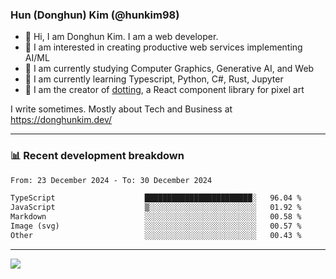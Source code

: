### Hun (Donghun) Kim (@hunkim98)

- 👋 Hi, I am Donghun Kim. I am a web developer. 
- 🤔 I am interested in creating productive web services implementing AI/ML
- 🔭 I am currently studying Computer Graphics, Generative AI, and Web 
- 🌱 I am currently learning Typescript, Python, C#, Rust, Jupyter
- 🎨 I am the creator of [dotting](https://github.com/hunkim98/dotting), a React component library for pixel art

I write sometimes. Mostly about Tech and Business at https://donghunkim.dev/

---
### 📊 Recent development breakdown
<!--START_SECTION:waka-->

```txt
From: 23 December 2024 - To: 30 December 2024

TypeScript                    ████████████████████████░   96.04 %
JavaScript                    ▒░░░░░░░░░░░░░░░░░░░░░░░░   01.92 %
Markdown                      ░░░░░░░░░░░░░░░░░░░░░░░░░   00.58 %
Image (svg)                   ░░░░░░░░░░░░░░░░░░░░░░░░░   00.57 %
Other                         ░░░░░░░░░░░░░░░░░░░░░░░░░   00.43 %
```

<!--END_SECTION:waka-->
---

<!-- <div align='center'> -->
  <img align="center" src="https://github-readme-stats.vercel.app/api?username=hunkim98&theme=dark&show_icons=true"/>
<!-- </div> -->
<!--
**hunkim98/hunkim98** is a ✨ _special_ ✨ repository because its `README.md` (this file) appears on your GitHub profile.

Here are some ideas to get you started:

- 🔭 I’m currently working on ...
- 🌱 I’m currently learning ...
- 👯 I’m looking to collaborate on ...
- 🤔 I’m looking for help with ...
- 💬 Ask me about ...
- 📫 How to reach me: ...
- 😄 Pronouns: ...
- ⚡ Fun fact: ...
-->
